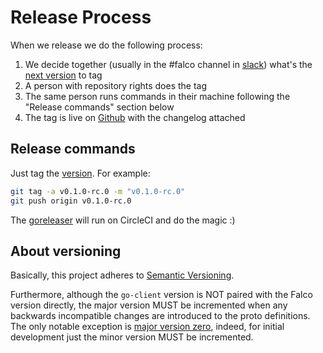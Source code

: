 # Release Process

When we release we do the following process:

1. We decide together (usually in the #falco channel in [slack](https://sysdig.slack.com)) what's the [next version](#About-versioning) to tag
2. A person with repository rights does the tag
3. The same person runs commands in their machine following the "Release commands" section below
4. The tag is live on [Github](https://github.com/falcosecurity/client-go/releases) with the changelog attached

## Release commands

Just tag the [version](#About-versioning). For example:

```bash
git tag -a v0.1.0-rc.0 -m "v0.1.0-rc.0"
git push origin v0.1.0-rc.0
```

The [goreleaser](https://goreleaser.com/ci/) will run on CircleCI and do the magic :)

## About versioning

Basically, this project adheres to [Semantic Versioning](https://semver.org/spec/v2.0.0.html).

Furthermore, although the `go-client` version is NOT paired with the Falco version directly, the major version MUST be incremented when any backwards incompatible changes are introduced to the proto definitions. The only notable exception is [major version zero](https://semver.org/spec/v2.0.0.html#spec-item-4), indeed, for initial development just the minor version MUST be incremented.